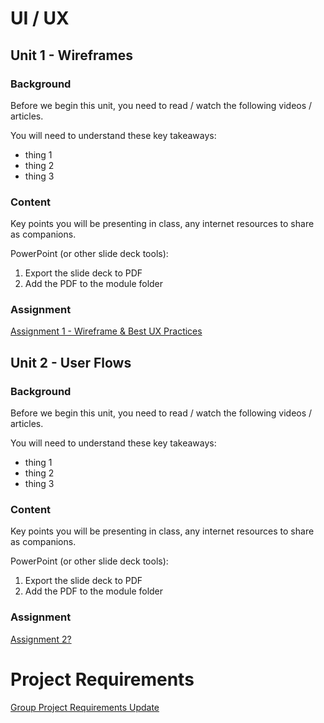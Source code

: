 # UI / UX

## Unit 1 - Wireframes

### Background

Before we begin this unit, you need to read / watch the following videos / articles.

You will need to understand these key takeaways:
- thing 1
- thing 2
- thing 3

### Content

Key points you will be presenting in class, any internet resources to share as companions.

PowerPoint (or other slide deck tools):
1. Export the slide deck to PDF
2. Add the PDF to the module folder

### Assignment

[Assignment 1 - Wireframe & Best UX Practices](Assignment1.md)  

## Unit 2 - User Flows

### Background

Before we begin this unit, you need to read / watch the following videos / articles.

You will need to understand these key takeaways:
- thing 1
- thing 2
- thing 3

### Content

Key points you will be presenting in class, any internet resources to share as companions.

PowerPoint (or other slide deck tools):
1. Export the slide deck to PDF
2. Add the PDF to the module folder

### Assignment

[Assignment 2?]()

# Project Requirements

[Group Project Requirements Update](ProjectUpdate-UIUX.md)
